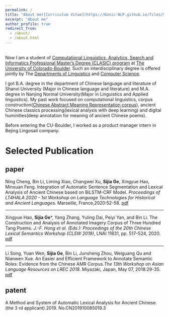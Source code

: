 ```yaml
---
permalink: /
title: "About me([Curriculum Vitae](https://Konic-NLP.github.io/files/Sijia%20Ge-CV.pdf))"
excerpt: "About me"
author_profile: true
redirect_from: 
  - /about/
  - /about.html
---  
```

  
&nbsp;  
Now I am a student of [Computational Linguistics, Analytics, Search and Informatics Professional Master’s Degree (CLASIC) program](https://www.colorado.edu/linguistics/graduate-program/computational-linguistics-clasic-ms) at [The University of Colorado-Boulder](https://www.colorado.edu/).  Such an interdisciplinary degree is offered jointly by The [Departments of Linguistics](https://www.colorado.edu/linguistics/) and [Computer Science](https://www.colorado.edu/cs/).
  
  
I got B.A. degree in the department of Chinese language and literature of Shanxi University (Major in Chinese language and literature) and M.A. degree in Nanjing Normal University(Major in Linguistics and Applied linguistics). My past work focused on computational linguistics, corpus construction([Chinese Abstract Meaning Representation corpus](https://www.cs.brandeis.edu/~clp/camr/camr.html)), ancient Chinese classics processing(lexical analysis with deep learning) and digital huminities(deep annotation for meaning of ancient Chinese poems).
  
  
Before entering the CU-Boulder, I worked as a product manager intern in Bejing Lingosail company.

Selected Publication
=======
## paper

Ning Cheng, Bin Li, Liming Xiao, Changwei Xu, **Sijia Ge**, Xingyue Hao, Minxuan Feng. Integration of Automatic Sentence Segmentation and Lexical Analysis of Ancient Chinese based on BiLSTM-CRF Model. *Proceedings of LT4HALA 2020 - 1st Workshop on Language Technologies for Historical and Ancient Languages*. Marseille, France,2020:52-58. [pdf](https://aclanthology.org/2020.lt4hala-1.8.pdf) 

*****  

Xingyue Hao, **Sijia Ge***, Yang Zhang, Yuling Dai, Peiyi Yan, and Bin Li. The Construction and Analysis of Annotated Imagery Corpus of Three Hundred Tang Poems. *J.-F. Hong et al. (Eds.): Proceedings of the 20th Chinese Lexical Semantics Workshop (CLSW 2019)*, LNAI 11831, pp. 517–524, 2020.   [pdf](https://link.springer.com/content/pdf/10.1007%2F978-3-030-38189-9_53.pdf)
  
******  
Li  Song, Yuan  Wen,  **Sijia  Ge**,  Bin  Li,  Junsheng  Zhou,  Weiguang  Qu  and  Nianwen  Xue. An  Easier  and  Efficient Framework to Annotate Semantic Roles: Evidence from the Chinese AMR Corpus.*The 13th Workshop on Asian Language Resources on LREC 2018*. Miyazaki, Japan, May 07, 2018:29-35.   [pdf](http://lrec-conf.org/workshops/lrec2018/W29/pdf/15_W29.pdf)
  
  
## patent 
A  Method  and  System  of  Automatic  Lexical  Analysis  for  Ancient  Chinese.  (the  3 rd   applicant).2019. No.CN201910085019.3 


            

<!-- A data-driven personal website
======
Like many other Jekyll-based GitHub Pages templates, academicpages makes you separate the website's content from its form. The content & metadata of your website are in structured markdown files, while various other files constitute the theme, specifying how to transform that content & metadata into HTML pages. You keep these various markdown (.md), YAML (.yml), HTML, and CSS files in a public GitHub repository. Each time you commit and push an update to the repository, the [GitHub pages](https://pages.github.com/) service creates static HTML pages based on these files, which are hosted on GitHub's servers free of charge.

Many of the features of dynamic content management systems (like Wordpress) can be achieved in this fashion, using a fraction of the computational resources and with far less vulnerability to hacking and DDoSing. You can also modify the theme to your heart's content without touching the content of your site. If you get to a point where you've broken something in Jekyll/HTML/CSS beyond repair, your markdown files describing your talks, publications, etc. are safe. You can rollback the changes or even delete the repository and start over -- just be sure to save the markdown files! Finally, you can also write scripts that process the structured data on the site, such as [this one](https://github.com/academicpages/academicpages.github.io/blob/master/talkmap.ipynb) that analyzes metadata in pages about talks to display [a map of every location you've given a talk](https://academicpages.github.io/talkmap.html). -->
